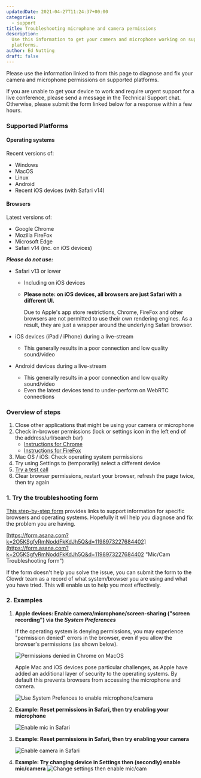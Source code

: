 ```yaml
---
updatedDate: 2021-04-27T11:24:37+00:00
categories:
  - support
title: Troubleshooting microphone and camera permissions
description:
  Use this information to get your camera and microphone working on supported
  platforms.
author: Ed Nutting
draft: false
---
```


Please use the information linked to from this page to diagnose and fix your camera and microphone permissions on supported platforms.

If you are unable to get your device to work and require urgent support for a live conference, please send a message in the Technical Support chat. Otherwise, please submit the form linked below for a response within a few hours.

### Supported Platforms

#### Operating systems

Recent versions of:

- Windows
- MacOS
- Linux
- Android
- Recent iOS devices (with Safari v14)

#### Browsers

Latest versions of:

- Google Chrome
- Mozilla FireFox
- Microsoft Edge
- Safari v14 (inc. on iOS devices)

**_Please do not use:_**

- Safari v13 or lower

  - Including on iOS devices
  - **Please note: on iOS devices, all browsers are just Safari with a different UI.**

    Due to Apple's app store restrictions, Chrome, FireFox and other browsers are not permitted to use their own rendering engines. As a result, they are just a wrapper around the underlying Safari browser.

- iOS devices (iPad / iPhone) during a live-stream
  - This generally results in a poor connection and low quality sound/video
- Android devices during a live-stream
  - This generally results in a poor connection and low quality sound/video
  - Even the latest devices tend to under-perform on WebRTC connections

### Overview of steps

1. Close other applications that might be using your camera or microphone
2. Check in-browser permissions (lock or settings icon in the left end of the address/url/search bar)
   - [Instructions for Chrome](https://support.google.com/chrome/answer/2693767)
   - [Instructions for FireFox](https://support.mozilla.org/en-US/kb/how-manage-your-camera-and-microphone-permissions)
3. Mac OS / iOS: Check operating system permissions
4. Try using Settings to (temporarily) select a different device
5. [Try a test call](https://tokbox.com/developer/tools/precall/)
6. Clear browser permissions, restart your browser, refresh the page twice, then try again

### 1. Try the troubleshooting form

[This step-by-step form](https://form.asana.com?k=2O5KSgfyRmNoddFkKdJh5Q&d=1198973227684402 "Mic/Cam Troubleshooting form") provides links to support information for specific browsers and operating systems. Hopefully it will help you diagnose and fix the problem you are having.

[https://form.asana.com?k=2O5KSgfyRmNoddFkKdJh5Q&d=1198973227684402](https://form.asana.com?k=2O5KSgfyRmNoddFkKdJh5Q&d=1198973227684402 "Mic/Cam Troubleshooting form")

If the form doesn't help you solve the issue, you can submit the form to the Clowdr team as a record of what system/browser you are using and what you have tried. This will enable us to help you most effectively.

### 2. Examples

1. **Apple devices: Enable camera/microphone/screen-sharing ("screen recording") via the _System Preferences_**

   If the operating system is denying permissions, you may experience "permission denied" errors in the browser, even if you allow the browser's permissions (as shown below).

   ![Permissions denied in Chrome on MacOS](/images/chrome-os-permissions-1.gif "Permissions denied in Chrome on MacOS")

   Apple Mac and iOS devices pose particular challenges, as Apple have added an additional layer of security to the operating systems. By default this prevents browsers from accessing the microphone and camera.

   ![Use System Prefences to enable microphone/camera](/images/chrome-os-permissions-2.gif "Use System Prefences to enable microphone/camera")

2. **Example: Reset permissions in Safari, then try enabling your microphone**

   ![Enable mic in Safari](/images/safari-allow-microphone.gif "Enable mic in Safari")

3. **Example: Reset permissions in Safari, then try enabling your camera**

   ![Enable camera in Safari](/images/safari-allow-camera.gif "Enable camera in Safari")

4. **Example: Try changing device in Settings then (secondly) enable mic/camera**
   ![Change settings then enable mic/cam](/images/fix-device-selection.gif "Change settings then enable mic/cam")
